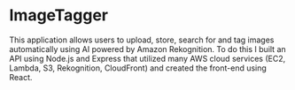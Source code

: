 # ImageTagger
This application allows users to upload, store, search for and tag images automatically using AI powered by Amazon Rekognition. To do this I built an API using Node.js and Express that utilized many AWS cloud services (EC2, Lambda, S3, Rekognition, CloudFront) and created the front-end using React.
